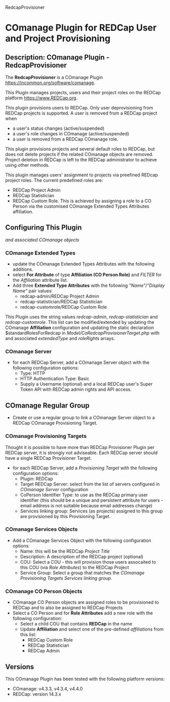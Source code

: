 RedcapProvisioner
# COmanage Plugin for REDCap User and Project Provisioning

## Description: COmanage Plugin - RedcapProvisioner

The **RedcapProvisioner** is a COmanage Plugin https://incommon.org/software/comanage.

This Plugin manages projects, users and their project roles on the REDCap platform https://www.REDCap.org.

This plugin provisions users to REDCap. Only user deprovisioning from REDCap projects is supported. A user is removed from a REDCap project when
- a user's status changes (active/suspended) 
- a user's role changes in COmanage (active/suspended)
- a user is removed from a REDCap COmanage role.

This plugin provisions projects and several default roles to REDCap, but does not delete projects if the related COmanage objects are removed. Project deletion in REDCap is left to the REDCap administrator to achieve using other methods.

This plugin manages users' assignment to projects via preefined REDcap project roles. The current predefined roles are:
- REDCap Project Admin
- REDCap Statistician
- REDCap Custom Role.
This is achieved by assigning a role to a CO Person via the customised COmanage Extended Types Attributes affiliation.

## Configuring This Plugin
_and associated COmanage objects_
### COmanage Extended Types
- update the COmanage Extended Types Attributes with the following additions.
- select **For Attribute** of type **Affiliation (CO Person Role)** and _FILTER_ for the *Affiliation* attribute list. 
- Add three **Extended Type Attributes** with the following _"Name"/"Display Name"_ pair values:
    - redcap-admin/REDCap Project Admin
    - redcap-statistician/REDCap Statistician
    - redcap-customrole/REDCap Custom Role

This Plugin uses the string values _redcap-admin_, _redcap-statistician_ and _redcap-customrole_. This list can be modified/extended by updating the COmanage **Affiliation** configuration and updating the static declaration $standardRolesForRedcap in _Model/CoRedcapProvisionerTarget.php_ with and associated _extendedType_ and _roleRights_ arrays.

### COmanage Server
- for each REDCap Server, add a COmanage Server object with the following configuration options:
    - Type: HTTP 
    - HTTP Authentication Type: Basic
    - Supply a Username (optional) and a local REDCap user's Super Token API with REDCap admin rights and API access.

## COmanage Regular Group
- Create or use a regular group to link a COmanage Server object to a REDCap COmanage Provisioning Target.

### COmanage Provisioning Targets
Thought it is possible to have more than REDCap Provisioner Plugin per REDCap server, it is strongly not adviseable. Each REDCap server should have a single REDCap Provisioner Target. 
- for each REDCap Server, add a _Provisioning Target_ with the following configuration options:
    - Plugin: REDCap
    - Target REDCap Server: select from the list of servers configured in *COmanage Server* configuration
    - CoPerson Identifier Type: to use as the REDCap primary user identifier (this should be a unique and persistent attribute for users - email address is not suitable because email addresses change)
    - Services linking group: Services (as projects) assigned to this group are provisioned by this Provisioning Target.

### COmanage Services Objects
- Add a COmanage Services Object with the following configuration options:
    - Name: this will be the REDCap *Project Title*
    - Description: A description of the REDCap project (optional)
    - COU: Select a COU - this will provision those users assocaited to this COU (via _Role Attributes_) to the REDCap Project
    - Service Group: Select a group that matches the *COmanage Provisioning Targets* _Services linking group_. 

### COmanage CO Person Objects
- COmanage CO Person objects are assigned roles to be provisioned to REDCap and to also be assigned to REDCap Projects
- Select a CO Person and for **Role Attributes** add a new role with the following configuration:
    - Select a child COU that contains **REDCap** in the name
    - Update **Affiliation** and select one of the pre-defined _affiliations_ from this list:
        - REDCap Custom Role
        - REDCap Statistician
        - REDCap Admin

## Versions
This COmanage Plugin has been tested with the following platform versions:
- COmanage: v4.3.3, v4.3.4, v4.4.0
- REDCap: version 14.3.x
 
